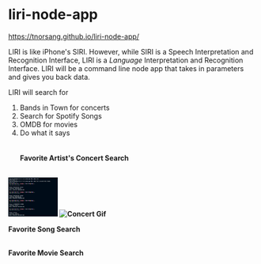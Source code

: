# liri-node-app
https://tnorsang.github.io/liri-node-app/

LIRI is like iPhone's SIRI. However, while SIRI is a Speech Interpretation and Recognition Interface, LIRI is a _Language_ Interpretation and Recognition Interface. LIRI will be a command line node app that takes in parameters and gives you back data.

LIRI will search for 
1) Bands in Town for concerts
2) Search for Spotify Songs
3) OMDB for movies
4) Do what it says 
<br><br><br>
<b>  Favorite Artist's Concert Search <br><br>

<img src="images/concert-this.png" alt="Concert Gif" width="100px">

<img src="https://media.giphy.com/media/9u4PAtVkBHgLCe7uWU/giphy.gif" alt="Concert Gif" width="700px">

<b> Favorite Song Search <br> <br> 
  
 
<b> Favorite Movie Search <br> <br>
  
<b> 





